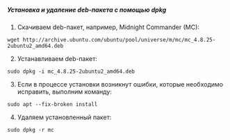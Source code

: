 ##### Установка и удаление deb-пакета с помощью dpkg

1. Скачиваем deb-пакет, например, Midnight Commander (MC):
```
wget http://archive.ubuntu.com/ubuntu/pool/universe/m/mc/mc_4.8.25-2ubuntu2_amd64.deb
```
2. Устанавливаем deb-пакет:
```
sudo dpkg -i mc_4.8.25-2ubuntu2_amd64.deb
```
3. Если в процессе установки возникнут ошибки, которые необходимо исправить, выполним команду:
```
sudo apt --fix-broken install
```
4. Удаляем установленный пакет:
```
sudo dpkg -r mc
```
